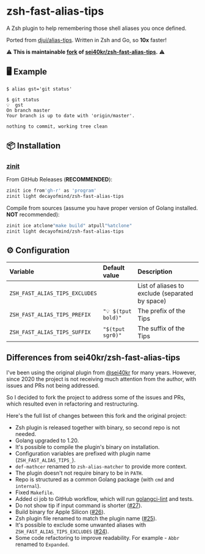 # zsh-fast-alias-tips

A Zsh plugin to help remembering those shell aliases you once defined.

Ported from [djui/alias-tips](https://github.com/djui/alias-tips). Written in Zsh and Go, so __10x__ faster!


⚠️  __This is maintainable [fork](#differences) of [sei40kr/zsh-fast-alias-tips](https://github.com/sei40kr/zsh-fast-alias-tips).__ ⚠️


## 🖥️ Example

```
$ alias gst='git status'

$ git status
💡  gst
On branch master
Your branch is up to date with 'origin/master'.

nothing to commit, working tree clean
```

## 📦 Installation

### [zinit](https://github.com/zdharma-continuum/zinit)

From GitHub Releases (__RECOMMENDED__):

```sh
zinit ice from'gh-r' as 'program'
zinit light decayofmind/zsh-fast-alias-tips
```

Compile from sources (assume you have proper version of Golang installed. __NOT__ recommended):

```sh
zinit ice atclone"make build" atpull"%atclone"
zinit light decayofmind/zsh-fast-alias-tips
```

## ⚙️  Configuration

| Variable                       | Default value      | Description                                     |
| :----------------------------- | :----------------- | :---------------------------------------------- |
| `ZSH_FAST_ALIAS_TIPS_EXCLUDES` | ` `                | List of aliases to exclude (separated by space) |
| `ZSH_FAST_ALIAS_TIPS_PREFIX`   | `"💡 $(tput bold)"` | The prefix of the Tips                          |
| `ZSH_FAST_ALIAS_TIPS_SUFFIX`   | `"$(tput sgr0)"`   | The suffix of the Tips                          |

## Differences from sei40kr/zsh-fast-alias-tips <a id='differences'></a>

I've been using the original plugin from [@sei40kr](https://github.com/tsu1980) for many years.
However, since 2020 the project is not receiving much attention from the author, with issues and PRs not being addressed.

So I decided to fork the project to address some of the issues and PRs, which resulted even in refactoring and restructuring.

Here's the full list of changes between this fork and the original project:

* Zsh plugin is released together with binary, so second repo is not needed.
* Golang upgraded to 1.20.
* It's possible to compile the plugin's binary on installation.
* Configuration variables are prefixed with plugin name (`ZSH_FAST_ALIAS_TIPS_`).
* `def-mathcer` renamed to `zsh-alias-matcher` to provide more context.
* The plugin doesn't not require binary to be in `PATH`.
* Repo is structured as a common Golang package (with `cmd` and `internal`).
* Fixed `Makefile`.
* Added ci job to GitHub workflow, which will run [golangci-lint](https://github.com/golangci/golangci-lint) and tests.
* Do not show tip if input command is shorter ([#27](https://github.com/sei40kr/zsh-fast-alias-tips/pull/23)).
* Build binary for Apple Silicon ([#26](https://github.com/sei40kr/zsh-fast-alias-tips/pull/26)).
* Zsh plugin file renamed to match the plugin name ([#25](https://github.com/sei40kr/zsh-fast-alias-tips/pull/25)).
* It's possible to exclude some unwanted aliases with `ZSH_FAST_ALIAS_TIPS_EXCLUDES` ([#24](https://github.com/sei40kr/zsh-fast-alias-tips/issues/24)).
* Some code refactoring to improve readability. For example - `Abbr` renamed to `Expanded`.
